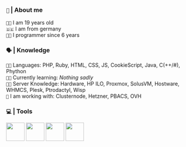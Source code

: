 <!-- 
  About me Section 
-->

<h3><code>👦</code> <b>|</b> About me</h3>

<code>👨‍🎓</code> I am 19 years old <br>
<code>🇩🇪</code> I am from germany <br>
<code>👨‍💻</code> I programmer since 6 years <br>

<!-- 
 Languages
-->

<h3><code>🗣</code> <b>|</b> Knowledge</h3>

<code>👨‍💻</code> Languages: PHP, Ruby, HTML, CSS, JS, CookieScript, Java, C(++/#), Phython <br>
<code>👨‍🏫</code> Currently learning: *Nothing sadly* <br>
<code>👨‍🏭</code> Server Knowledge: Hardware, HP ILO, Proxmox, SolusVM, Hostware, WHMCS, Plesk, Ptrodactyl, Wisp <br>
<code>🏢</code> I am working with: Clusternode, Hetzner, PBACS, OVH <br>

<!-- 
 Languages
-->

<h3><code>💻</code> <b>|</b> Tools</h3>
<a href="https://nertoxic.com" target="_blank"><img src="https://fimg.me/secure/file/P0Kezk9nmD1Xr" width="50"></a>
<a href="https://php.net" target="_blank"><img src="https://upload.wikimedia.org/wikipedia/commons/thumb/3/31/Webysther_20160423_-_Elephpant.svg/2560px-Webysther_20160423_-_Elephpant.svg.png" width="50"></a>
<a href="https://html5.com" target="_blank"><img src="https://www.w3.org/html/logo/downloads/HTML5_1Color_Black.png" width="50"></a>
<a href="https://css3.com" target="_blank"><img src="https://seeklogo.com/images/C/css3-logo-8724075274-seeklogo.com.png" width="50"></a>
